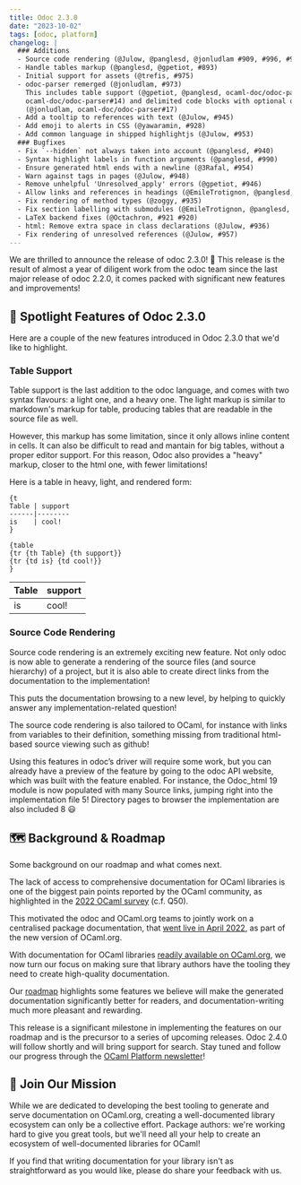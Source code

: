 ```yaml
---
title: Odoc 2.3.0
date: "2023-10-02"
tags: [odoc, platform]
changelog: |
  ### Additions
  - Source code rendering (@Julow, @panglesd, @jonludlam #909, #996, #993, #982)
  - Handle tables markup (@panglesd, @gpetiot, #893)
  - Initial support for assets (@trefis, #975)
  - odoc-parser remerged (@jonludlam, #973)
    This includes table support (@gpetiot, @panglesd, ocaml-doc/odoc-parser#11
    ocaml-doc/odoc-parser#14) and delimited code blocks with optional output
    (@jonludlam, ocaml-doc/odoc-parser#17)
  - Add a tooltip to references with text (@Julow, #945)
  - Add emoji to alerts in CSS (@yawaramin, #928)
  - Add common language in shipped highlightjs (@Julow, #953)
  ### Bugfixes
  - Fix `--hidden` not always taken into account (@panglesd, #940)
  - Syntax highlight labels in function arguments (@panglesd, #990)
  - Ensure generated html ends with a newline (@3Rafal, #954)
  - Warn against tags in pages (@Julow, #948) 
  - Remove unhelpful 'Unresolved_apply' errors (@gpetiot, #946)
  - Allow links and references in headings (@EmileTrotignon, @panglesd, #942)
  - Fix rendering of method types (@zoggy, #935)
  - Fix section labelling with submodules (@EmileTrotignon, @panglesd, #931)
  - LaTeX backend fixes (@Octachron, #921 #920)
  - html: Remove extra space in class declarations (@Julow, #936)
  - Fix rendering of unresolved references (@Julow, #957)
---
```


We are thrilled to announce the release of odoc 2.3.0! 🎉 This release is the result of almost a year of diligent work from the odoc team since the last major release of odoc 2.2.0, it comes packed with significant new features and improvements!

## 🌟 Spotlight Features of Odoc 2.3.0

Here are a couple of the new features introduced in Odoc 2.3.0 that we'd like to highlight.

### Table Support

Table support is the last addition to the odoc language, and comes with two
syntax flavours: a light one, and a heavy one. The light markup is similar to
markdown's markup for table, producing tables that are readable in the source
file as well.

However, this markup has some limitation, since it only allows inline content in
cells. It can also be difficult to read and mantain for big tables, without a
proper editor support. For this reason, Odoc also provides a "heavy" markup,
closer to the html one, with fewer limitations!

Here is a table in heavy, light, and rendered form:

```
{t
Table | support
------|--------
is    | cool!
}
```
```
{table
{tr {th Table} {th support}}
{tr {td is} {td cool!}}
}
```

Table | support
------|--------
is    | cool!

### Source Code Rendering

Source code rendering is an extremely exciting new feature. Not only odoc is now
able to generate a rendering of the source files (and source hierarchy) of a
project, but it is also able to create direct links from the documentation to
the implementation!

This puts the documentation browsing to a new level, by helping to quickly
answer any implementation-related question!

The source code rendering is also tailored to OCaml, for instance with links
from variables to their definition, something missing from traditional
html-based source viewing such as github!

Using this features in odoc’s driver will require some work, but you can already
have a preview of the feature by going to the odoc API website, which was built
with the feature enabled. For instance, the Odoc_html 19 module is now populated
with many Source links, jumping right into the implementation file 5! Directory
pages to browser the implementation are also included 8 :smiley:

## 🗺️ Background & Roadmap

Some background on our roadmap and what comes next.

The lack of access to comprehensive documentation for OCaml libraries is one of the biggest pain points reported by the OCaml community, as highlighted in the [2022 OCaml survey](https://ocaml-sf.org/docs/2022/ocaml-user-survey-2022.pdf) (c.f. Q50).

This motivated the odoc and OCaml.org teams to jointly work on a centralised package documentation, that [went live in April 2022](https://discuss.ocaml.org/t/v3-ocaml-org-we-are-live/9747), as part of the new version of OCaml.org.

With documentation for OCaml libraries [readily available on OCaml.org](https://ocaml.org/packages), we now turn our focus on making sure that library authors have the tooling they need to create high-quality documentation.

Our [roadmap](https://github.com/ocaml/odoc/blob/master/ROADMAP.md) highlights some features we believe will make the generated documentation significantly better for readers, and documentation-writing much more pleasant and rewarding.

This release is a significant milestone in implementing the features on our roadmap and is the precursor to a series of upcoming releases. Odoc 2.4.0 will follow shortly and will bring support for search. Stay tuned and follow our progress through the [OCaml Platform newsletter](https://discuss.ocaml.org/tag/platform-newsletter)!

## 🤝 Join Our Mission

While we are dedicated to developing the best tooling to generate and serve documentation on OCaml.org, creating a well-documented library ecosystem can only be a collective effort. Package authors: we're working hard to give you great tools, but we'll need all your help to create an ecosystem of well-documented libraries for OCaml!

If you find that writing documentation for your library isn't as straightforward as you would like, please do share your feedback with us.
